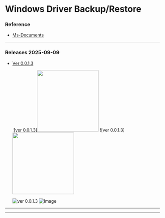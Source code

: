 <h1 align="left">Windows Driver Backup/Restore
<br>

### Reference
- [Ms-Documents](https://learn.microsoft.com/en-us/windows-hardware/drivers/devtest/pnputil)

---
### Releases 2025-09-09
- [Ver 0.0.1.3](https://github.com/gloriouslegacy/ezDrvBAK/releases)

  ![ver 0.0.1.3]<img src="https://github.com/user-attachments/assets/b7aeced2-cf67-4cb9-a4df-00e8f7a0ad95" width="200" height="200"/>
  ![ver 0.0.1.3]<img src="https://github.com/user-attachments/assets/88de140b-36fc-404b-a36b-df6058b954a7" width="200" height="200"/>
  
  ![ver 0.0.1.3](https://github.com/user-attachments/assets/b7aeced2-cf67-4cb9-a4df-00e8f7a0ad95)
  ![Image](https://github.com/user-attachments/assets/88de140b-36fc-404b-a36b-df6058b954a7)
---
---

